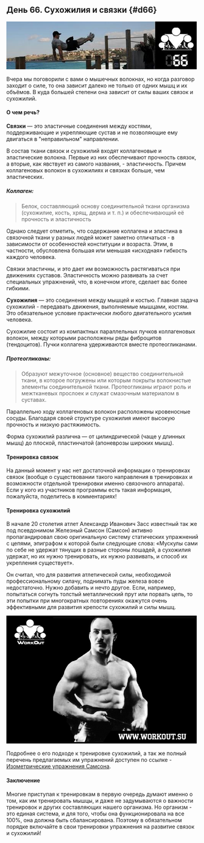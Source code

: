 ## День 66. Сухожилия и связки {#d66}

![](src/img/66.jpg)

Вчера мы поговорили с вами о мышечных волокнах, но когда разговор заходит о силе, то она зависит далеко не только от одних мышц и их объёмов. В куда большей степени она зависит от силы ваших связок и сухожилий. 

#### О чем речь?

**Связки** — это эластичные соединения между костями, поддерживающие и укрепляющие сустав и не позволяющие ему двигаться в "неправильном" направлении. 

В состав ткани связок и сухожилий входят коллагеновые и эластические волокна. Первые из них обеспечивают прочность связок, а вторые, как явствует из самого названия, - эластичность. Причем коллагеновых волокон в сухожилиях и связках больше, чем эластических.
> 
##### Коллаген:
>
> Белок, составляющий основу соединительной ткани организма (сухожилие, кость, хрящ, дерма и т. п.) и обеспечивающий её прочность и эластичность

Однако следует отметить, что содержание коллагена и эластина в связочной ткани у разных людей может заметно отличаться - в зависимости от особенностей конституции и возраста. Этим, в частности, обусловлена большая или меньшая «исходная» гибкость каждого человека. 

Связки эластичны, и это дает им возможность растягиваться при движениях суставов. Эластичность можно развивать за счет специальных упражнений, что, в конечном итоге, сделает вас более гибкими. 

**Сухожилия** — это соединения между мышцей и костью. Главная задача сухожилий - передавать движения, выполняемые мышцами, костям. Это обязательное условие практически любого двигательного усилия человека. 

Сухожилие состоит из компактных параллельных пучков коллагеновых волокон, между которыми расположены ряды фиброцитов (тендоцитов). Пучки коллагена удерживаются вместе протеогликанами. 

> 
##### Протеогликаны:
>
> Образуют межуточное (основное) вещество соединительной ткани, в которое погружены или которым покрыты волокнистые элементы соединительной ткани. Протеогликаны играют роль и межтканевых прослоек и служат смазочным материалом в суставах.

Параллельно ходу коллагеновых волокон расположены кровеносные сосуды. Благодаря своей структуре сухожилия имеют высокую прочность и низкую растяжимость. 

Форма сухожилий различна — от цилиндрической (чаще у длинных мышц) до плоской, пластинчатой (апоневрозы широких мышц). 

#### Тренировка связок

На данный момент у нас нет достаточной информации о тренировках связок (вообще о существовании такого направления в тренировках и возможности отдельной тренировки именно связочного аппарата). Если у кого из участников программы есть такая информация, пожалуйста, поделитесь в комментариях! 

#### Тренировка сухожилий

В начале 20 столетия атлет Александр Иванович Засс известный так же под псевдонимом Железный Самсон (Самсон) активно пропагандировал свою оригинальную систему статических упражнений с цепями, эпиграфом к которой были следующие слова: «Мускулы сами по себе не удержат тянущих в разные стороны лошадей, а сухожилия удержат, но их нужно тренировать, их нужно развивать, и способ их укрепления существует». 

Он считал, что для развития атлетической силы, необходимой профессиональному силачу, поднимать пуды железа вовсе недостаточно. Нужно добавить и нечто другое. Если, например, попытаться согнуть толстый металлический прут или порвать цепь, то эти попытки при многократных повторениях окажутся очень эффективными для развития крепости сухожилий и силы мышц. 

![](src/img/66-1.jpg)

Подробнее о его подходе к тренировке сухожилий, а так же полный перечень предлагаемых им упражнений доступен по ссылке - [Изометрические упражнения Самсона](http://workout.su/articles/27). 

#### Заключение

Многие приступая к тренировкам в первую очередь думают именно о том, как им тренировать мышцы, и даже не задумываются о важности тренировок и других составляющих нашего организма. Но организм - это единая система, и для того, чтобы она функционировала на все 100%, она должна быть сбалансирована. Поэтому в обязательном порядке включайте в свои тренировки упражнения на развитие связок и сухожилий! 

